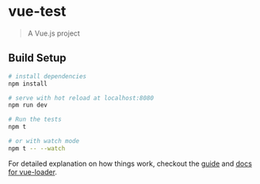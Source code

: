 # vue-test

> A Vue.js project

## Build Setup

``` bash
# install dependencies
npm install

# serve with hot reload at localhost:8080
npm run dev

# Run the tests
npm t

# or with watch mode
npm t -- --watch
```

For detailed explanation on how things work, checkout the [guide](http://vuejs-templates.github.io/webpack/) and [docs for vue-loader](http://vuejs.github.io/vue-loader).
